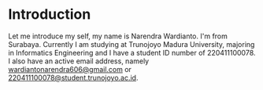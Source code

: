# Introduction

Let me introduce my self, my name is Narendra Wardianto. I'm from Surabaya. Currently I am studying at Trunojoyo Madura University, majoring in Informatics Engineering and I have a student ID number of 220411100078. I also have an active email address, namely wardiantonarendra606@gmail.com or 220411100078@student.trunojoyo.ac.id. 